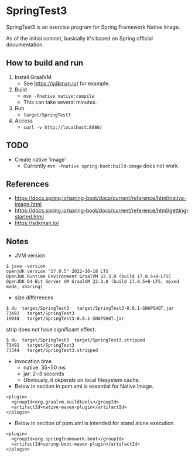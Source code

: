 # SpringTest3

SpringTest3 is an exercise program for Spring Framework Native Image.

As of the initial commit, basically it's based on Spring official documentation.

## How to build and run

1. Install GraalVM
    * See https://sdkman.io/ for example.
2. Build
    * `mvn -Pnative native:compile`
    * This can take several minutes.
3. Run
    * `target/SpringTest3`
4. Access
    * `curl -v http://localhost:8080/`

## TODO
* Create native 'image'
    * Currently `mvn -Pnative spring-boot:build-image` does not work.

## References
* https://docs.spring.io/spring-boot/docs/current/reference/html/native-image.html
* https://docs.spring.io/spring-boot/docs/current/reference/html/getting-started.html
* https://sdkman.io/

## Notes
* JVM version
```
$ java -version
openjdk version "17.0.5" 2022-10-18 LTS
OpenJDK Runtime Environment GraalVM 22.3.0 (build 17.0.5+8-LTS)
OpenJDK 64-Bit Server VM GraalVM 22.3.0 (build 17.0.5+8-LTS, mixed mode, sharing)
```
* size differences
```
$ du  target/SpringTest3   target/SpringTest3-0.0.1-SNAPSHOT.jar
73492   target/SpringTest3
19048   target/SpringTest3-0.0.1-SNAPSHOT.jar
```
strip does not have significant effect.
```
$ du  target/SpringTest3  target/SpringTest3.stripped
73492   target/SpringTest3
73344   target/SpringTest3.stripped
```

* invocation time
    * native: 35~50 ms
    * jar: 2~3 seconds
    * Obviously, it depends on local filesystem cache.
* Below in <build><plugins>section in pom.xml is essential for Native Image.
```
<plugin>
  <groupId>org.graalvm.buildtools</groupId>
  <artifactId>native-maven-plugin</artifactId>
</plugin>
```
* Below in <build><plugins> section of pom.xml is intended for stand alone execution.
```
<plugin>
  <groupId>org.springframework.boot</groupId>
  <artifactId>spring-boot-maven-plugin</artifactId>
</plugin>
```
